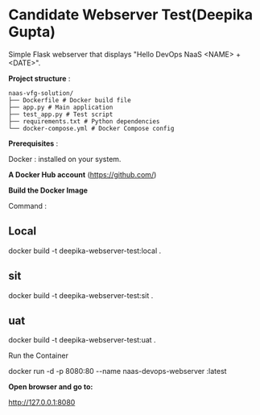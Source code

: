 # Candidate Webserver Test(Deepika Gupta)

Simple Flask webserver that displays "Hello DevOps NaaS &lt;NAME&gt; + &lt;DATE&gt;".

<B>Project structure</B> : 

```
naas-vfg-solution/
├── Dockerfile # Docker build file
├── app.py # Main application
├── test_app.py # Test script
├── requirements.txt # Python dependencies
└── docker-compose.yml # Docker Compose config
```
    
<B>Prerequisites</B> :

Docker :
 installed on your system.

<B>A Docker Hub account</B> (https://github.com/)

<B>Build the Docker Image </B>

Command :  

## Local
docker build -t deepika-webserver-test:local .
## sit
docker build -t deepika-webserver-test:sit .
## uat
docker build -t deepika-webserver-test:uat .


Run the Container

docker run -d -p 8080:80 --name naas-devops-webserver <deepika-Webserver-Test>:latest

<B>Open browser and go to:</B>

http://127.0.0.1:8080


